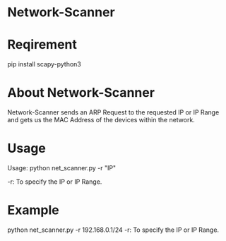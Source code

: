# Network-Scanner

# Reqirement
pip install scapy-python3

# About Network-Scanner
Network-Scanner sends an ARP Request to the requested IP or IP Range and gets us the MAC Address of the devices within the network.

# Usage
Usage: python net_scanner.py -r "IP"

-r: To specify the IP or IP Range.

# Example
python net_scanner.py -r 192.168.0.1/24
-r: To specify the IP or IP Range.
